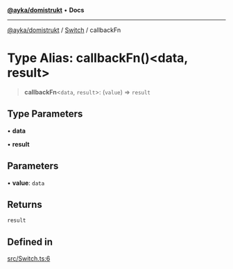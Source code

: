 [**@ayka/domistrukt**](../../../README.md) • **Docs**

***

[@ayka/domistrukt](../../../globals.md) / [Switch](../README.md) / callbackFn

# Type Alias: callbackFn()\<data, result\>

> **callbackFn**\<`data`, `result`\>: (`value`) => `result`

## Type Parameters

• **data**

• **result**

## Parameters

• **value**: `data`

## Returns

`result`

## Defined in

[src/Switch.ts:6](https://github.com/AndreyMork/domistrukt/blob/6bf1571936bc40cdb9430004c5150bf2a16cf455/src/Switch.ts#L6)
